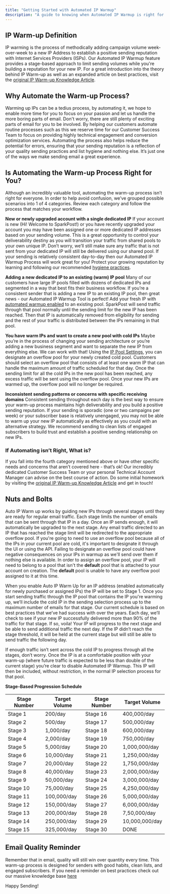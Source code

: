 ```yaml
---
title: "Getting Started with Automated IP Warmup"
description: "A guide to knowing when Automated IP Warmup is right for you and how to use it"
---
```


## IP Warm-up Definition
IP warming is the process of methodically adding campaign volume week-over-week to a new IP Address to establish a positive sending reputation with Internet Services Providers (ISPs). Our Automated IP Warmup feature provides a stage-based approach to limit sending volumes while you're building a reputation for your new IP. For a great introduction into the theory behind IP Warm-up as well as an expanded article on best practices, visit the [original IP Warm-up Knowledge Article](https://www.sparkpost.com/docs/deliverability/ip-warm-up-overview/).


## Why Automate the Warm-up Process?
Warming up IPs can be a tedius process, by automating it, we hope to enable more time for you to focus on your passion and let us handle the more boring parts of email. Don't worry, there are still plenty of exciting parts of email for you to be involved. By helping our customers automate routine processes such as this we reserve time for our Customer Success Team to focus on providing highly technical engagement and conversion optimization services. Automating the process also helps reduce the potential for errors, ensuring that your sending reputation is a reflection of your quality sending practices and list hygiene and nothing else. It’s just one of the ways we make sending email a great experience. 


## Is Automating the Warm-up Process Right for You?
Although an incredibly valuable tool, automating the warm-up process isn’t right for everyone. In order to help avoid confusion, we’ve grouped possible scenarios into 1 of 4 categories. Review each category and follow the process that matches your workflow. 

**New or newly upgraded account with a single dedicated IP**
If your account is new (Hi! Welcome to SparkPost!) or you have recently upgraded your account you may have been assigned one or more dedicated IP addresses based on your sending volume. This is a great opportunity to control your deliverability destiny as  you will transition your traffic from shared pools to your own unique IP. Don’t worry, we’ll still make sure any traffic that is not sent from your dedicated IP will still be delivered using our shared pool. If your sending is relatively consistent day-to-day then our Automated IP Warmup Process will work great for you! Protect your growing reputation by learning and following our recommended [hygiene practices](https://www.sparkpost.com/blog/weekly-digest-024/).

**Adding a new dedicated IP to an existing (warm) IP pool** 
Many of our customers have large IP pools filled with dozens of dedicated IPs and segmented in a way that best fits their business workflow. If you’re a consistent sender that is adding a new IP to an existing IP pool, then great news - our Automated IP Warmup Tool is perfect! Add your fresh IP with [automated warmup enabled](https://developers.sparkpost.com/api/sending-ips) to an existing pool. SparkPost will send traffic through that pool normally until the sending limit for the new IP has been reached. Then that IP is automatically removed from eligibility for sending and the rest of your traffic is distributed between the IPs remaining in that pool. 

**You have warm IPs and want to create a new pool with cold IPs**
Maybe you’re in the process of changing your sending architecture or you’re adding a new business segment and want to separate the new IP from everything else. We can work with that! Using the [IP Pool Settings](https://developers.sparkpost.com/api/ip-pools/), you can designate an overflow pool for your newly created cold pool. Customers should select an overflow pool that consists of at least one warm IP that can handle the maximum amount of traffic scheduled for that day. Once the sending limit for all the cold IPs in the new pool has been reached, any excess traffic will be sent using the overflow pool. Once your new IPs are warmed up, the overflow pool will no longer be required. 

**Inconsistent sending patterns or concerns with specific receiving domains**
Consistent sending throughout each day is the best way to ensure your warm-up process maintains high deliverability and you build a positive sending reputation. If your sending is sporadic (one or two campaigns per week) or your subscriber base is relatively unengaged, you may not be able to warm up your new IP automatically as effectively as you could with an alternative strategy. We recommend sending to clean lists of engaged subscribers to build trust and establish a positive sending relationship on new IPs. 

### If Automating isn’t Right, What is? 
If you fall into the fourth category mentioned above or have other specific needs and concerns that aren’t covered here - that’s ok! Our incredibly dedicated Customer Success Team or your personal Technical Account Manager can advise on the best course of action. Do some initial homework by visiting the [original IP Warm-up Knowledge Article](https://www.sparkpost.com/docs/deliverability/ip-warm-up-overview/) and get in touch!


## Nuts and Bolts
Auto IP Warm up works by guiding new IPs through several stages until they are ready for regular email traffic. Each stage limits the number of emails that can be sent through that IP in a day. Once an IP sends enough, it will automatically be upgraded to the next stage. Any email traffic directed to an IP that has reached the stage limit will be redirected to the appropriate overflow pool. If you're going to need to use an overflow pool because all of the IPs in your current pool are cold, it's important to designate it through the UI or using the API. Failing to designate an overflow pool could have negative consequences on your IPs in warmup as we'll send over them if nothing else is available. In order to assign an overflow pool, your IP will need to belong to a pool that isn't the **default** pool that is attached to your account on creation. The **default** pool is unable to have any overflow pool assigned to it at this time. 

When you enable Auto IP Warm Up for an IP address (enabled automatically for newly purchased or assigned IPs) the IP will be set to Stage 1. Once you start sending traffic through the IP pool that contains the IP you're warming up, we’ll include the cold IP in the sending selection process up to the maximum number of emails for that stage. Our current schedule is based on best practices that we’ve had success with over the years. Each day, we’ll check to see if your new IP successfully delivered more than 90% of the traffic for that stage. If so, voila! Your IP will progress to the next stage and be able to send additional traffic the next day. If the IP didn’t reach the stage threshold, it will be held at the current stage but will still be able to send traffic the following day. 

If enough traffic isn’t sent across the cold IP to progress through all the stages, don’t worry. Once the IP is at a comfortable position with your warm-up (where future traffic is expected to be less than double of the current stage) you’re clear to disable Automated IP Warmup. This IP will then be included, without restriction, in the normal IP selection process for that pool. 



**Stage-Based Progression Schedule**

Stage Number | Target Volume | Stage Number | Target Volume 
------------ | ------------- | ------------- | -------------
Stage 1  | 200/day | Stage 16 | 400,000/day
Stage 2  | 500/day | Stage 17 | 500,000/day
Stage 3 | 1,000/day | Stage 18 | 600,000/day
Stage 4  | 2,000/day | Stage 19 | 750,000/day
Stage 5  | 5,000/day | Stage 20 | 1,000,000/day
Stage 6  | 10,000/day | Stage 21 | 1,250,000/day
Stage 7  | 20,000/day | Stage 22 | 1,750,000/day
Stage 8  | 40,000/day | Stage 23 | 2,000,000/day
Stage 9  | 50,000/day | Stage 24 | 3,000,000/day
Stage 10  | 75,000/day | Stage 25 | 4,250,000/day
Stage 11  | 100,000/day | Stage 26 | 5,000,000/day
Stage 12  | 150,000/day | Stage 27 | 6,000,000/day
Stage 13  | 200,000/day | Stage 28 | 7,50,000/day
Stage 14  | 250,000/day | Stage 29 | 10,000,000/day
Stage 15  | 325,000/day | Stage 30 | DONE



## Email Quality Reminder
Remember that in email, quality will still win over quantity every time. This warm-up process is designed for senders with good habits, clean lists, and engaged subscribers. If you need a reminder on best practices check out our massive knowledge base [here](https://www.sparkpost.com/academy/)

Happy Sending!
